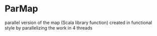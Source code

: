 # ParMap
parallel version of the map (Scala library function) created in functional style by parallelizing the work in 4 threads
